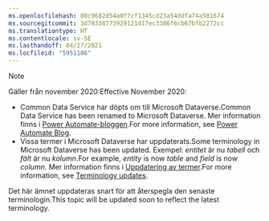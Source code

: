 ```yaml
---
ms.openlocfilehash: 80c9682d54a0f7cf1345cd23a54ddfa74a501674
ms.sourcegitcommit: 3d78338773929121d17ec3386f6cb67bfb2272cc
ms.translationtype: HT
ms.contentlocale: sv-SE
ms.lasthandoff: 04/27/2021
ms.locfileid: "5951186"
---
```

> [!NOTE]
> <span data-ttu-id="95721-101">Gäller från november 2020:</span><span class="sxs-lookup"><span data-stu-id="95721-101">Effective November 2020:</span></span>
>
> - <span data-ttu-id="95721-102">Common Data Service har döpts om till Microsoft Dataverse.</span><span class="sxs-lookup"><span data-stu-id="95721-102">Common Data Service has been renamed to Microsoft Dataverse.</span></span> <span data-ttu-id="95721-103">Mer information finns i [Power Automate-bloggen](https://aka.ms/PAuAppBlog).</span><span class="sxs-lookup"><span data-stu-id="95721-103">For more information, see [Power Automate Blog](https://aka.ms/PAuAppBlog).</span></span>
> - <span data-ttu-id="95721-104">Vissa termer i Microsoft Dataverse har uppdaterats.</span><span class="sxs-lookup"><span data-stu-id="95721-104">Some terminology in Microsoft Dataverse has been updated.</span></span> <span data-ttu-id="95721-105">Exempel: *entitet* är nu *tabell* och *fält* är nu *kolumn*.</span><span class="sxs-lookup"><span data-stu-id="95721-105">For example, *entity* is now *table* and *field* is now *column*.</span></span> <span data-ttu-id="95721-106">Mer information finns i [Uppdatering av termer](/powerapps/maker/data-platform/data-platform-intro).</span><span class="sxs-lookup"><span data-stu-id="95721-106">For more information, see [Terminology updates](/powerapps/maker/data-platform/data-platform-intro).</span></span>
>
> <span data-ttu-id="95721-107">Det här ämnet uppdateras snart för att återspegla den senaste terminologin.</span><span class="sxs-lookup"><span data-stu-id="95721-107">This topic will be updated soon to reflect the latest terminology.</span></span>